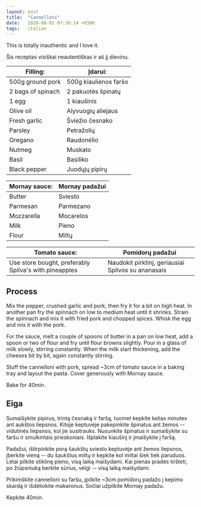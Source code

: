 ```yaml
---
layout: post
title:  "Cannelloni"
date:   2020-08-01 07:36:14 +0300
tags:   italian
---
```


This is totally inauthentic and I love it.

Šis receptas visiškai neautentiškas ir aš jį dievinu.

<!--more-->

Filling: | Įdarui:
-----|-----
500g ground pork | 500g kiaulienos faršo
2 bags of spinach | 2 pakuotės špinatų
1 egg | 1 kiaušinis
Olive oil | Alyvuogių aliejaus
Fresh garlic | Šviežio česnako
Parsley | Petražolių
Oregano | Raudonėlio
Nutmeg | Muskato
Basil | Basiliko
Black pepper | Juodųjų pipirų


Mornay sauce: | Mornay padažui
-----|-----
Butter | Sviesto
Parmesan | Parmezano
Mozzarella | Mocarelos
Milk | Pieno
Flour | Miltų


Tomato sauce: | Pomidorų padažui
-----|-----
Use store bought, preferably Spilva's with pineapples | Naudokit pirktinį, geriausiai Spilvos su ananasais


## Process

Mix the pepper, crushed garlic and pork, then fry it for a bit on high heat.
In another pan fry the spinnach on low to medium heat until it shrinks.
Strain the spinnach and mix it with fried pork and chopped spices.
Whisk the egg and mix it with the pork.

For the sauce, melt a couple of spoons of butter in a pan on low heat, add a spoon or two of flour and fry until flour browns slightly. Pour in a glass of milk slowly, stirring constantly.
When the milk start thickening, add the cheeses bit by bit, again constantly stirring.

Stuff the cannelloni with pork, spread ~3cm of tomato sauce in a baking tray and layout the pasta. Cover generously with Mornay sauce.

Bake for 40min.

## Eiga

Sumaišykite pipirus, trintą česnaką ir faršą, tuomet kepkite kelias minutes ant aukštos liepsnos.
Kitoje keptuvėje pakepinkite špinatus ant žemos -- vidutinės liepsnos, kol jie susitrauks.
Nusunkite špinatus ir sumaišykite su faršu ir smulkintais prieskoniais.
Išplakite kiaušinį ir įmaišykite į faršą.

Padažui, ištirpinkite porą šaukštų sviesto keptuvėje ant žemos liepsnos, įberkite vieną -- du šaukštus miltų ir kepkite kol miltai šiek tiek paruduos. Lėtai pilkite stiklinę pieno, visą laiką maišydami.
Kai pienas pradės tiršteti, po žiūpsniuką berkite sūrius, vėlgi -- visą laiką maišydami.

Prikimškite cannelloni su faršu, įpilkite ~3cm pomidorų padažo į kepimo skardą ir išdėliokite makaronus. Sočiai užpilkite Mornay padažu.

Kepkite 40min.
